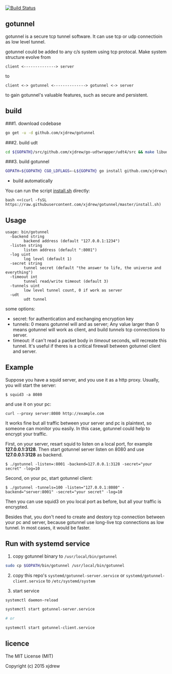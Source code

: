 [![Build Status](https://travis-ci.org/xjdrew/gotunnel.svg?branch=master)](https://travis-ci.org/xjdrew/gotunnel)

## gotunnel
gotunnel is a secure tcp tunnel software. It can use tcp or udp connectioin as low level tunnel.

gotunnel could be added to any c/s system using tcp protocal. Make system structure evolve from
```
client <--------------> server
```
to
```
client <-> gotunnel <--------------> gotunnel <-> server
```
to gain gotunnel's valuable features, such as secure and persistent. 

## build

###1. download codebase
```bash
go get -u -d github.com/xjdrew/gotunnel
```
###2. build udt
```bash
cd ${GOPATH}/src/github.com/xjdrew/go-udtwrapper/udt4/src && make libudt.a && cp libudt.a ${GOPATH}
```
###3. build gotunnel
```bash
GOPATH=${GOPATH} CGO_LDFLAGS=-L${GOPATH} go install github.com/xjdrew/gotunnel
```

* build automatically

You can run the script [install.sh](https://github.com/xjdrew/gotunnel/blob/master/install.sh) directly:
```
bash <<(curl -fsSL https://raw.githubusercontent.com/xjdrew/gotunnel/master/install.sh)
```

## Usage

```
usage: bin/gotunnel
  -backend string
        backend address (default "127.0.0.1:1234")
  -listen string
        listen address (default ":8001")
  -log uint
        log level (default 1)
  -secret string
        tunnel secret (default "the answer to life, the universe and everything")
  -timeout int
        tunnel read/write timeout (default 3)
  -tunnels uint
        low level tunnel count, 0 if work as server
  -udt
        udt tunnel
```

some options:
* secret: for authentication and exchanging encryption key
* tunnels: 0 means gotunnel will and as server; Any value larger than 0 means gotunnel will work as client, and build *tunnels* tcp connections to server.
* timeout: if can't read a packet body in *timeout* seconds, will recreate this tunnel. It's useful if theres is a critical firewall between gotunnel client and server.


## Example
Suppose you have a squid server, and you use it as a http proxy. Usually, you will start the server:
```
$ squid3 -a 8080
```
and use it on your pc:
```
curl --proxy server:8080 http://example.com
```
It works fine but all traffic between your server and pc is plaintext, so someone can monitor you easily. In this case, gotunnel could help to encrypt your traffic.

First, on your server, resart squid to listen on a local port, for example **127.0.0.1:3128**. Then start gotunnel server listen on 8080 and use **127.0.0.1:3128** as backend.
```
$ ./gotunnel -listen=:8001 -backend=127.0.0.1:3128 -secret="your secret" -log=10 
```
Second, on your pc, start gotunnel client:
```
$ ./gotunnel -tunnels=100 -listen="127.0.0.1:8080" -backend="server:8001" -secret="your secret" -log=10 
```

Then you can use squid3 on you local port as before, but all your traffic is encrypted. 

Besides that, you don't need to create and destory tcp connection between your pc and server, because gotunnel use long-live tcp connections as low tunnel. In most cases, it would be faster.


## Run with systemd service

1. copy gotunnel binary to `/usr/local/bin/gotunnel`
```bash
sudo cp $GOPATH/bin/gotunnel /usr/local/bin/gotunnel

```

2. copy this repo's `systemd/gotunnel-server.service` or `systemd/gotunnel-client.service` to `/etc/systemd/system`

3. start service
```bash
systemctl daemon-reload

systemctl start gotunnel-server.service

# or 

systemctl start gotunnel-client.service

```


## licence
The MIT License (MIT)

Copyright (c) 2015 xjdrew

